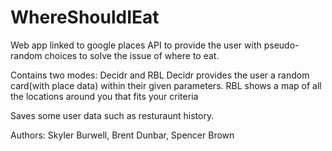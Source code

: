 # WhereShouldIEat
Web app linked to google places API to provide the user with pseudo-random choices to solve the issue of where to eat.

Contains two modes: Decidr and RBL
Decidr provides the user a random card(with place data) within their given parameters.
RBL shows a map of all the locations around you that fits your criteria

Saves some user data such as resturaunt history.

Authors: Skyler Burwell, Brent Dunbar, Spencer Brown
